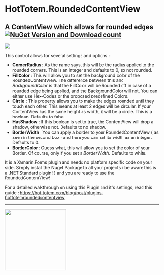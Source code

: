 # HotTotem.RoundedContentView
A ContentView which allows for rounded edges [![NuGet Version and Download count](https://buildstats.info/nuget/HotTotem.RoundedContentView)](https://www.nuget.org/packages/HotTotem.RoundedContentView) 
-----
<img src="https://hot-totem.com/storage/app/media/Blogimages/Demo.png">

This control allows for several settings and options : 
* **CornerRadius** : As the name says, this will be the radius applied to the rounded corners. This is an integer and defaults to 0, so not rounded.
* **FillColor** : This will allow you to set the background color of the RoundedContentView. The difference between this and *BackgroundColor* is that the FillColor will be Rounded off in case of a rounded edge being applied, and the BackgroundColor will not. You can either use Hex-Codes or the proposed predefined Colors.
* **Circle** : This property allows you to make the edges rounded until they touch each other. This means at least 2 edges will be circular. If your ContentView has the same height as width, it will be a circle. This is a boolean. Defaults to false.
* **HasShadow** : If this boolean is set to true, the ContentView will drop a shadow, otherwise not. Defaults to no shadow.
* **BorderWidth** : You can apply a border to your RoundedContentView ( as seen in the second box ) and here you can set its width as an integer. Defaults to 0.
* **BorderColor** : Guess what, this will allow you to set the color of your Border. Of course, only if you set a *BorderWidth*. Defaults to white.

It is a Xamarin.Forms plugin and needs no platform specific code on your side.
Simply install the Nuget Package to all your projects ( be aware this is a  .NET Standard plugin! ) and you are ready to use the RoundedContentView!

For a detailed walkthrough on using this Plugin and it's settings, read this guide : https://hot-totem.com/blog/post/plugins-hottotemroundedcontentview

-----
<img src="https://hot-totem.com/storage/app/media/Files/logohottotemfinal-270276.png"  height="200">
